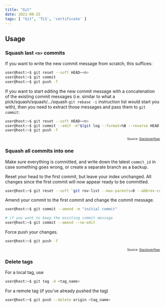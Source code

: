 ```yaml
---
title: "Git"
date: 2021-08-25
tags: [ "Git", 'TLS', 'certificate' ]
---
```


## Usage

### Squash last `<n>` commits

If you want to write the new commit message from scratch, this suffices:

```bash
user@host:~$ git reset --soft HEAD~<n>
user@host:~$ git commit
user@host:~$ git push -f
```

If you want to start editing the new commit message with a concatenation of the existing commit messages (i.e. similar to what a\
pick/squash/squash/…/squash `git rebase -i` instruction list would start you with), then you need to extract those messages and pass them to `git commit`:

```bash
user@host:~$ git reset --soft HEAD~<n>
user@host:~$ git commit --edit -m"$(git log --format=%B --reverse HEAD..HEAD@{1})"
user@host:~$ git push -f
```

<p style="font-size: 10px" align="right">
    Source: <a href="https://stackoverflow.com/a/5201642">Stackoverflow</a>
</p>

### Squash all commits into one

Make sure everything is committed, and write down the latest ```commit_id``` in case something goes wrong, or create a separate branch as a backup.

Reset your head to the first commit, but leave your index unchanged. All changes since the first commit will now appear ready to be committed.

```bash
user@host:~$ git reset --soft `git rev-list --max-parents=0 --abbrev-commit HEAD`
```

Amend your commit to the first commit and change the commit message.

```bash
user@host:~$ git commit --amend -m "initial commit"

# if you want to keep the existing commit message
user@host:~$ git commit --amend --no-edit
```

Force push your changes.

```bash
user@host:~$ git push -f
```

<p style="font-size: 10px" align="right">
    Source: <a href="https://stackoverflow.com/a/49900667">Stackoverflow</a>
</p>

### Delete tags

For a local tag, use

```bash
user@host:~$ git tag -d <tag_name>
```

For a remote tag (if you've already pushed the tag)

```bash
user@host:~$ git push --delete origin <tag_name>
```
